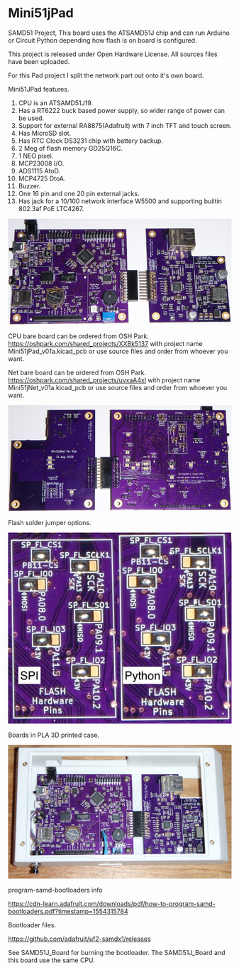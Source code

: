 # Mini51jPad
SAMD51 Project, This board uses the ATSAMD51J chip and can run Arduino or Circuit Python depending how flash is on board is configured.

This project is released under Open Hardware License. All sources files have been uploaded.

For this Pad project I split the network part out onto it's own board.

Mini51JPad features.
 1. CPU is an ATSAMD51J19.
 2. Has a RT6222 buck based power supply, so wider range of power can be used.
 3. Support for external RA8875(Adafruit) with 7 inch TFT and touch screen.
 4. Has MicroSD slot.
 5. Has RTC Clock DS3231 chip with battery backup.
 6. 2 Meg of flash memory GD25Q16C.
 7. 1 NEO pixel.
 8. MCP23008 I/O.
 9. ADS1115 AtoD.
10. MCP4725 DtoA.
11. Buzzer.
12. One 16 pin and one 20 pin external jacks.
13. Has jack for a 10/100 network interface W5500 and supporting builtin 802.3af PoE LTC4267.

![alt text](https://github.com/Sd4Projects/Mini51jPad/blob/master/Mini51jBoardsTop.jpg?raw=true "Boards Top")

CPU bare board can be ordered from OSH Park. https://oshpark.com/shared_projects/XXBk5137 with project name Mini51jPad_v01a.kicad_pcb or use source files and order from whoever you want.

Net bare board can be ordered from OSH Park. https://oshpark.com/shared_projects/uvxaA4xl with project name Mini51jNet_v01a.kicad_pcb or use source files and order from whoever you want.

![alt text](https://github.com/Sd4Projects/Mini51jPad/blob/master/Mini51jBoardsBottom.jpg?raw=true "Boards Bottom")

Flash solder jumper options.

![alt text](https://github.com/Sd4Projects/Mini51jPad/blob/master/Mini51Board_FlashSetup.jpg?raw=true "Flash")

Boards in PLA 3D printed case.

![alt text](https://github.com/Sd4Projects/Mini51jPad/blob/master/Mini51BoardsInCase.jpg?raw=true "case")

program-samd-bootloaders info

https://cdn-learn.adafruit.com/downloads/pdf/how-to-program-samd-bootloaders.pdf?timestamp=1554315784

Bootloader files.

https://github.com/adafruit/uf2-samdx1/releases

See SAMD51J_Board for burning the bootloader. The SAMD51J_Board and this board use the same CPU.

